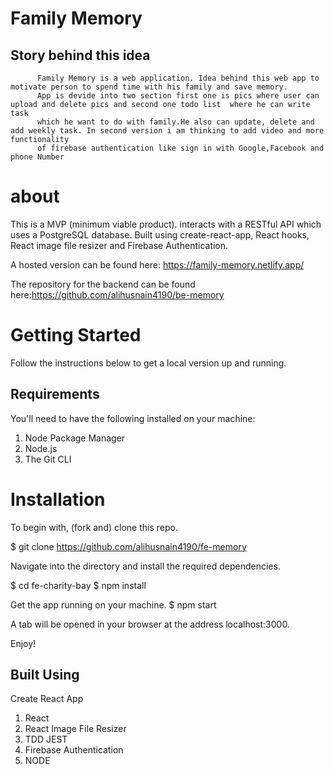 # Family Memory

  ## Story behind this idea
          Family Memory is a web application. Idea behind this web app to motivate person to spend time with his family and save memory.
          App is devide into two section first one is pics where user can upload and delete pics and second one todo list  where he can write task 
          which he want to do with family.He also can update, delete and add weekly task. In second version i am thinking to add video and more functionality 
          of firebase authentication like sign in with Google,Facebook and phone Number
         
# about          
   This is a MVP (minimum viable product). interacts with a RESTful API which uses a PostgreSQL database. Built using create-react-app, React hooks, React image      file resizer and Firebase Authentication.

A hosted version can be found here: https://family-memory.netlify.app/

The repository for the backend can be found here:https://github.com/alihusnain4190/be-memory

# Getting Started

Follow the instructions below to get a local version up and running.

## Requirements
You'll need to have the following installed on your machine:

1) Node Package Manager
2) Node.js
3) The Git CLI

# Installation
To begin with, (fork and) clone this repo.

$ git clone https://github.com/alihusnain4190/fe-memory

Navigate into the directory and install the required dependencies.

$ cd fe-charity-bay
$ npm install

Get the app running on your machine.
$ npm start

A tab will be opened in your browser at the address localhost:3000.

Enjoy!

## Built Using
Create React App
1) React
2) React Image File Resizer
3) TDD JEST
4) Firebase Authentication
5) NODE
